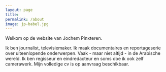```yaml
---
layout: page
title:
permalink: /about
image: jp-babel.jpg
---
```


Welkom op de website van Jochem Pinxteren.

Ik ben journalist, televisiemaker. Ik maak documentaires en reportageserie over uiteenlopende onderwerpen.  Vaak - maar niet altijd - in de Arabische wereld. Ik ben regisseur en eindredacteur en soms doe ik ook zelf camerawerk. Mijn volledige cv is op aanvraag beschikbaar.